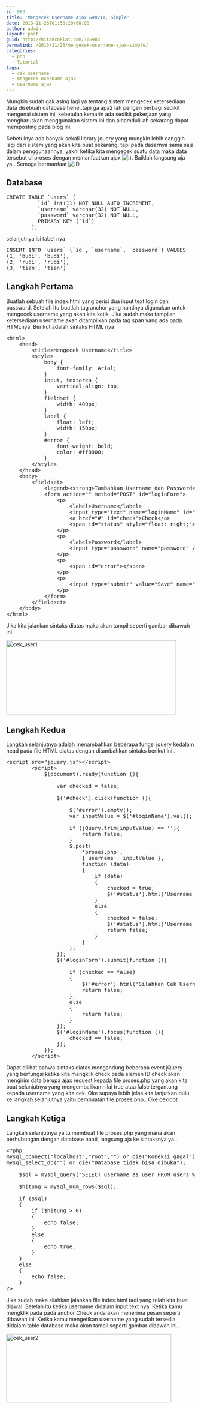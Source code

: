 ```yaml
---
id: 983
title: 'Mengecek Username Ajax &#8211; Simple'
date: 2013-11-26T01:58:20+00:00
author: admin
layout: post
guid: http://hitamcoklat.com/?p=983
permalink: /2013/11/26/mengecek-username-ajax-simple/
categories:
  - php
  - Tutorial
tags:
  - cek username
  - mengecek username ajax
  - username ajax
---
```

Mungkin sudah gak asing lagi ya tentang sistem mengecek ketersediaan data disebuah database hehe..tapi ga apa2 lah pengen berbagi sedikit mengenai sistem ini, kebetulan kemarin ada sedikit pekerjaan yang mengharuskan menggunakan sistem ini dan alhamdulillah sekarang dapat memposting pada blog ini.

Sebetulnya ada banyak sekali library jquery yang mungkin lebih canggih lagi dari sistem yang akan kita buat sekarang, tapi pada dasarnya sama saja dalam penggunaannya, yakni ketika kita mengecek suatu data maka data tersebut di proses dengan memanfaatkan ajax  <img src='http://localhost/hitamcoklat/wp-includes/images/smilies/icon_smile.gif' alt=':)' class='wp-smiley' />. Baiklah langsung aja ya.. Semoga bermanfaat  <img src='http://localhost/hitamcoklat/wp-includes/images/smilies/icon_biggrin.gif' alt=':D' class='wp-smiley' />

## Database

<pre class="brush: php; title: ; notranslate" title="">CREATE TABLE `users` (
          `id` int(11) NOT NULL AUTO_INCREMENT,
          `username` varchar(32) NOT NULL,
          `password` varchar(32) NOT NULL,
          PRIMARY KEY (`id`)
        );
</pre>

selanjutnya isi tabel nya

<pre class="brush: php; title: ; notranslate" title="">INSERT INTO `users` (`id`, `username`, `password`) VALUES
(1, 'budi', 'budi'),
(2, 'rudi', 'rudi'),
(3, 'tian', 'tian')
</pre>

## Langkah Pertama

Buatlah sebuah file index.html yang berisi dua input text login dan password. Setelah itu buatlah tag anchor yang nantinya digunakan untuk mengecek username yang akan kita ketik. Jika sudah maka tampilan ketersediaan username akan ditampilkan pada tag span yang ada pada HTMLnya. Berikut adalah sintaks HTML nya

<pre class="brush: xml; title: ; notranslate" title="">&lt;html&gt;
	&lt;head&gt;
		&lt;title&gt;Mengecek Username&lt;/title&gt;
		&lt;style&gt;
			body {
				font-family: Arial;
			}
			input, textarea {
				vertical-align: top;
			}
			fieldset {
				width: 400px;
			}
			label {
				float: left;
				width: 150px;
			}
			#error {
				font-weight: bold;
				color: #ff0000;
			}
		&lt;/style&gt;
	&lt;/head&gt;
	&lt;body&gt;
		&lt;fieldset&gt;
			&lt;legend&gt;&lt;strong&gt;Tambahkan Username dan Password&lt;/strong&gt;&lt;/legend&gt;
			&lt;form action="" method="POST" id="loginForm"&gt;
				&lt;p&gt;
					&lt;label&gt;Username&lt;/label&gt;
					&lt;input type="text" name="loginName" id="loginName" /&gt;
					&lt;a href="#" id="check"&gt;Check&lt;/a&gt;
					&lt;span id="status" style="float: right;"&gt;&lt;/span&gt;
				&lt;/p&gt;
				&lt;p&gt;
					&lt;label&gt;Password&lt;/label&gt;
					&lt;input type="password" name="password" /&gt;
				&lt;/p&gt;
				&lt;p&gt;
					&lt;span id="error"&gt;&lt;/span&gt;
				&lt;/p&gt;
				&lt;p&gt;
					&lt;input type="submit" value="Save" name="save" id="save" /&gt;
				&lt;/p&gt;
			&lt;/form&gt;
		&lt;/fieldset&gt;
	&lt;/body&gt;
&lt;/html&gt;
</pre>

Jika kita jalankan sintaks diatas maka akan tampil seperti gambar dibawah ini

<a href="http://hitamcoklat.com/wp-content/uploads/2013/11/cek_user1.png" onclick="javascript:_gaq.push(['_trackEvent','outbound-article','http://hitamcoklat.com']);" rel="lightbox[983]" title="cek_user1"><img class="alignnone size-full wp-image-984" title="cek_user1" src="http://hitamcoklat.com/wp-content/uploads/2013/11/cek_user1.png" alt="cek_user1" width="454" height="197" /></a>

## Langkah Kedua

Langkah selanjutnya adalah menambahkan beberapa fungsi jquery kedalam head pada file HTML diatas dengan ditambahkan sintaks berikut ini..

<pre class="brush: jscript; title: ; notranslate" title="">&lt;script src="jquery.js"&gt;&lt;/script&gt;
		&lt;script&gt;
			$(document).ready(function (){

				var checked = false;

				$('#check').click(function (){

					$('#error').empty();
					var inputValue = $('#loginName').val();

					if (jQuery.trim(inputValue) == ''){
						return false;
					}
					$.post(
						'proses.php',
						{ username : inputValue },
						function (data)
						{
							if (data)
							{
								checked = true;
								$('#status').html('Username Tersedia');
							}
							else
							{
								checked = false;
								$('#status').html('Username sudah dipakai');
								return false;
							}
						}
					);
				});
				$('#loginForm').submit(function (){

					if (checked == false)
					{
						$('#error').html('Silahkan Cek Username');
						return false;
					}
					else
					{
						return false;
					}
				});
				$('#loginName').focus(function (){
					checked == false;
				});
			});
		&lt;/script&gt;
</pre>

Dapat dilihat bahwa sintaks diatas mengandung beberapa event jQuery yang berfungsi ketika kita mengklik check pada elemen ID check akan mengirim data berupa ajax request kepada file proses.php yang akan kita buat selanjutnya yang mengembalikan nilai true atau false tergantung kepada username yang kita cek. Oke supaya lebih jelas kita lanjutkan dulu ke langkah selanjutnya yaitu pembuatan file proses.php.. Oke cekidot

## Langkah Ketiga

Langkah selanjutnya yaitu membuat file proses.php yang mana akan berhubungan dengan database nanti, langsung aja ke sintaksnya ya..

<pre class="brush: php; title: ; notranslate" title="">&lt;?php
mysql_connect("localhost","root","") or die("Koneksi gagal");
mysql_select_db("") or die("Database tidak bisa dibuka");

	$sql = mysql_query("SELECT username as user FROM users WHERE username = '".$_POST['username']."' LIMIT 1");

	$hitung = mysql_num_rows($sql);

	if ($sql)
	{
		if ($hitung &gt; 0)
		{
			echo false;
		}
		else
		{
			echo true;
		}
	}
	else
	{
		echo false;
	}
?&gt;
</pre>

Jika sudah maka silahkan jalankan file index.html tadi yang telah kita buat diawal. Setelah itu ketika username didalam input text nya. Ketika kamu mengklik pada pada anchor Check anda akan menerima pesan seperti dibawah ini. Ketika kamu mengetikan username yang sudah tersedia didalam table database maka akan tampil seperti gambar dibawah ini..

<a href="http://hitamcoklat.com/wp-content/uploads/2013/11/cek_user2.png" onclick="javascript:_gaq.push(['_trackEvent','outbound-article','http://hitamcoklat.com']);" rel="lightbox[983]" title="cek_user2"><img class="alignnone size-full wp-image-987" title="cek_user2" src="http://hitamcoklat.com/wp-content/uploads/2013/11/cek_user2.png" alt="cek_user2" width="441" height="183" /></a>